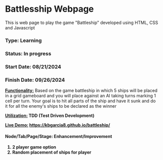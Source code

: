 # Battlesship Webpage
This is web page to play the game "Battleship" developed using HTML, CSS and Javascript
### Type: Learning
### Status: In progress
### Start Date: 08/21/2024
### Finish Date: 09/26/2024

<u><b>Functionality:</u></b> Based on the game battleship in which 5 ships will be placed in a grid gameboard and you will place against an AI taking turns marking 1 cell per turn. Your goal is to hit all parts of the ship and have it sunk and do it for all the enemy's ships to be declared as the winner

<u><b>Utilization:</u><b> TDD (Test Driven Development)

<u><b>Live Demo:</u></b> https://kbgarcia8.github.io/battleship/
    
#### Node/Tab/Page/Stage: Enhancement/Improvement
1. 2 player game option
2. Random placement of ships for player

